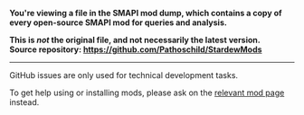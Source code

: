 **You're viewing a file in the SMAPI mod dump, which contains a copy of every open-source SMAPI mod
for queries and analysis.**

**This is _not_ the original file, and not necessarily the latest version.**  
**Source repository: https://github.com/Pathoschild/StardewMods**

----

GitHub issues are only used for technical development tasks.

To get help using or installing mods, please ask on the [relevant mod
page](https://www.nexusmods.com/stardewvalley/users/1552317?tab=user+files) instead.
